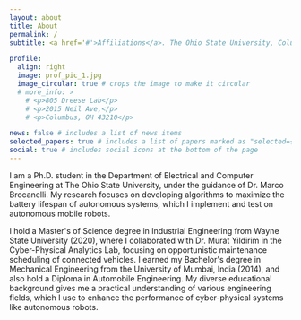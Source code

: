 ```yaml
---
layout: about
title: About
permalink: /
subtitle: <a href='#'>Affiliations</a>. The Ohio State University, Columbus, Ohio, USA

profile:
  align: right
  image: prof_pic_1.jpg
  image_circular: true # crops the image to make it circular
  # more_info: >
    # <p>805 Dreese Lab</p>
    # <p>2015 Neil Ave,</p>
    # <p>Columbus, OH 43210</p>

news: false # includes a list of news items
selected_papers: true # includes a list of papers marked as "selected={true}"
social: true # includes social icons at the bottom of the page
---
```


I am a Ph.D. student in the Department of Electrical and Computer Engineering at The Ohio State University, under the guidance of Dr. Marco Brocanelli. My research focuses on developing algorithms to maximize the battery lifespan of autonomous systems, which I implement and test on autonomous mobile robots.

I hold a Master's of Science degree in Industrial Engineering from Wayne State University (2020), where I collaborated with Dr. Murat Yildirim in the Cyber-Physical Analytics Lab, focusing on opportunistic maintenance scheduling of connected vehicles. I earned my Bachelor's degree in Mechanical Engineering from the University of Mumbai, India (2014), and also hold a Diploma in Automobile Engineering. My diverse educational background gives me a practical understanding of various engineering fields, which I use to enhance the performance of cyber-physical systems like autonomous robots.


<!-- Tell the world about yourself. Link to your favorite [subreddit](http://reddit.com). You can put a picture in, too. The code is already in, just name your picture `prof_pic.jpg` and put it in the `img/` folder. -->

<!-- Put your address / P.O. box / other info right below your picture. You can also disable any of these elements by editing `profile` property of the YAML header of your `_pages/about.md`. Edit `_bibliography/papers.bib` and Jekyll will render your [publications page](/al-folio/publications/) automatically. -->

<!-- Link to your social media connections, too. This theme is set up to use [Font Awesome icons](https://fontawesome.com/) and [Academicons](https://jpswalsh.github.io/academicons/), like the ones below. Add your Facebook, Twitter, LinkedIn, Google Scholar, or just disable all of them. -->
